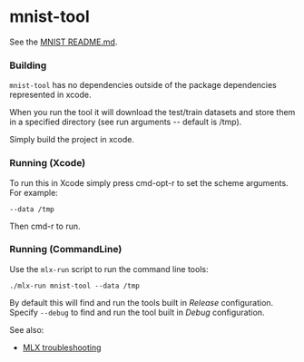 #  mnist-tool

See the [MNIST README.md](../../Libraries/MNIST/README.md).

### Building

`mnist-tool` has no dependencies outside of the package dependencies
represented in xcode.

When you run the tool it will download the test/train datasets and
store them in a specified directory (see run arguments -- default is /tmp).

Simply build the project in xcode.

### Running (Xcode)

To run this in Xcode simply press cmd-opt-r to set the scheme arguments.  For example:

```
--data /tmp
```

Then cmd-r to run.

### Running (CommandLine)

Use the `mlx-run` script to run the command line tools:

```
./mlx-run mnist-tool --data /tmp
```

By default this will find and run the tools built in _Release_ configuration.  Specify `--debug`
to find and run the tool built in _Debug_ configuration.

See also:

- [MLX troubleshooting](https://ml-explore.github.io/mlx-swift/MLX/documentation/mlx/troubleshooting)
